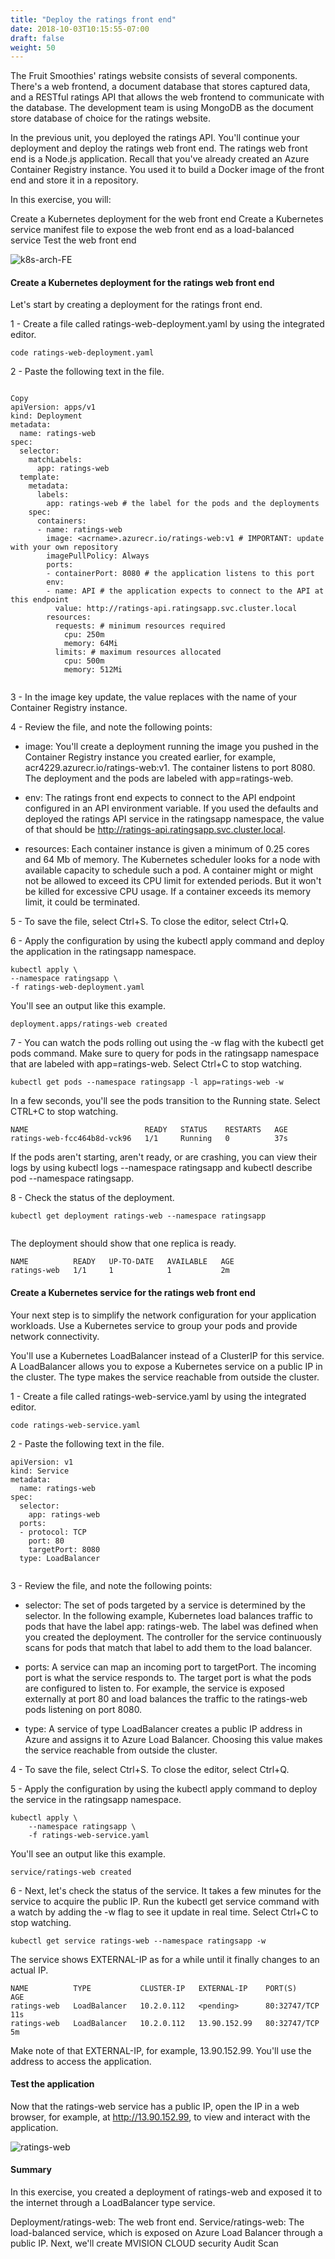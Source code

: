 ```yaml
---
title: "Deploy the ratings front end"
date: 2018-10-03T10:15:55-07:00
draft: false
weight: 50
---
```


The Fruit Smoothies' ratings website consists of several components. There's a web frontend, a document database that stores captured data, and a RESTful ratings API that allows the web frontend to communicate with the database. The development team is using MongoDB as the document store database of choice for the ratings website.

In the previous unit, you deployed the ratings API. You'll continue your deployment and deploy the ratings web front end. The ratings web front end is a Node.js application. Recall that you've already created an Azure Container Registry instance. You used it to build a Docker image of the front end and store it in a repository.

In this exercise, you will:

Create a Kubernetes deployment for the web front end
Create a Kubernetes service manifest file to expose the web front end as a load-balanced service
Test the web front end

![k8s-arch-FE](/images/mfe/k8s-arch-FE.svg?classes=border,shadow)

#### Create a Kubernetes deployment for the ratings web front end

Let's start by creating a deployment for the ratings front end.

1 - Create a file called ratings-web-deployment.yaml by using the integrated editor.

```
code ratings-web-deployment.yaml

```

2 - Paste the following text in the file.

```

Copy
apiVersion: apps/v1
kind: Deployment
metadata:
  name: ratings-web
spec:
  selector:
    matchLabels:
      app: ratings-web
  template:
    metadata:
      labels:
        app: ratings-web # the label for the pods and the deployments
    spec:
      containers:
      - name: ratings-web
        image: <acrname>.azurecr.io/ratings-web:v1 # IMPORTANT: update with your own repository
        imagePullPolicy: Always
        ports:
        - containerPort: 8080 # the application listens to this port
        env:
        - name: API # the application expects to connect to the API at this endpoint
          value: http://ratings-api.ratingsapp.svc.cluster.local
        resources:
          requests: # minimum resources required
            cpu: 250m
            memory: 64Mi
          limits: # maximum resources allocated
            cpu: 500m
            memory: 512Mi
            
 ```
 
 3 - In the image key update, the value replaces <acrname> with the name of your Container Registry instance.
 
 4 - Review the file, and note the following points:
 
- image: You'll create a deployment running the image you pushed in the Container Registry instance you created earlier, for example, acr4229.azurecr.io/ratings-web:v1. The container listens to port 8080. The deployment and the pods are labeled with app=ratings-web.

- env: The ratings front end expects to connect to the API endpoint configured in an API environment variable. If you used the defaults and deployed the ratings API service in the ratingsapp namespace, the value of that should be http://ratings-api.ratingsapp.svc.cluster.local.

- resources: Each container instance is given a minimum of 0.25 cores and 64 Mb of memory. The Kubernetes scheduler looks for a node with available capacity to schedule such a pod. A container might or might not be allowed to exceed its CPU limit for extended periods. But it won't be killed for excessive CPU usage. If a container exceeds its memory limit, it could be terminated.

5 - To save the file, select Ctrl+S. To close the editor, select Ctrl+Q.

6 - Apply the configuration by using the kubectl apply command and deploy the application in the ratingsapp namespace.

 ```
kubectl apply \
--namespace ratingsapp \
-f ratings-web-deployment.yaml

 ```
 
 You'll see an output like this example.
 
  ```
 deployment.apps/ratings-web created
 
  ```
  
 7 - You can watch the pods rolling out using the -w flag with the kubectl get pods command. Make sure to query for pods in the ratingsapp namespace that are labeled with app=ratings-web. Select Ctrl+C to stop watching.
 
 
  ```
 kubectl get pods --namespace ratingsapp -l app=ratings-web -w
 
  ```
  
  In a few seconds, you'll see the pods transition to the Running state. Select CTRL+C to stop watching.
  
  ```
  NAME                          READY   STATUS    RESTARTS   AGE
ratings-web-fcc464b8d-vck96   1/1     Running   0          37s

  ```
  
  
If the pods aren't starting, aren't ready, or are crashing, you can view their logs by using kubectl logs <pod name> --namespace ratingsapp and kubectl describe pod <pod name> --namespace ratingsapp.
 
8 - Check the status of the deployment.


```
kubectl get deployment ratings-web --namespace ratingsapp
 
``` 

The deployment should show that one replica is ready.

``` 
NAME          READY   UP-TO-DATE   AVAILABLE   AGE
ratings-web   1/1     1            1           2m

``` 

#### Create a Kubernetes service for the ratings web front end

Your next step is to simplify the network configuration for your application workloads. Use a Kubernetes service to group your pods and provide network connectivity.

You'll use a Kubernetes LoadBalancer instead of a ClusterIP for this service. A LoadBalancer allows you to expose a Kubernetes service on a public IP in the cluster. The type makes the service reachable from outside the cluster.

1 - Create a file called ratings-web-service.yaml by using the integrated editor.

``` 
code ratings-web-service.yaml

``` 
2 - Paste the following text in the file.

``` 
apiVersion: v1
kind: Service
metadata:
  name: ratings-web
spec:
  selector:
    app: ratings-web
  ports:
  - protocol: TCP
    port: 80
    targetPort: 8080
  type: LoadBalancer
  
 ```
 
 3 - Review the file, and note the following points:
 
- selector: The set of pods targeted by a service is determined by the selector. In the following example, Kubernetes load balances traffic to pods that have the label app: ratings-web. The label was defined when you created the deployment. The controller for the service continuously scans for pods that match that label to add them to the load balancer.

- ports: A service can map an incoming port to targetPort. The incoming port is what the service responds to. The target port is what the pods are configured to listen to. For example, the service is exposed externally at port 80 and load balances the traffic to the ratings-web pods listening on port 8080.

- type: A service of type LoadBalancer creates a public IP address in Azure and assigns it to Azure Load Balancer. Choosing this value makes the service reachable from outside the cluster.

4 - To save the file, select Ctrl+S. To close the editor, select Ctrl+Q.

5 - Apply the configuration by using the kubectl apply command to deploy the service in the ratingsapp namespace.

```
kubectl apply \
    --namespace ratingsapp \
    -f ratings-web-service.yaml
```

You'll see an output like this example.

```
service/ratings-web created

```
6 - Next, let's check the status of the service. It takes a few minutes for the service to acquire the public IP. Run the kubectl get service command with a watch by adding the -w flag to see it update in real time. Select Ctrl+C to stop watching.

```
kubectl get service ratings-web --namespace ratingsapp -w

```
The service shows EXTERNAL-IP as <pending> for a while until it finally changes to an actual IP.
 
``` 
NAME          TYPE           CLUSTER-IP   EXTERNAL-IP    PORT(S)         AGE
ratings-web   LoadBalancer   10.2.0.112   <pending>      80:32747/TCP    11s
ratings-web   LoadBalancer   10.2.0.112   13.90.152.99   80:32747/TCP    5m

```

Make note of that EXTERNAL-IP, for example, 13.90.152.99. You'll use the address to access the application.

#### Test the application

Now that the ratings-web service has a public IP, open the IP in a web browser, for example, at http://13.90.152.99, to view and interact with the application.

![ratings-web](/images/mfe/ratings-web.png?classes=border,shadow)

#### Summary

In this exercise, you created a deployment of ratings-web and exposed it to the internet through a LoadBalancer type service.

Deployment/ratings-web: The web front end.
Service/ratings-web: The load-balanced service, which is exposed on Azure Load Balancer through a public IP.
Next, we'll create MVISION CLOUD security Audit Scan
